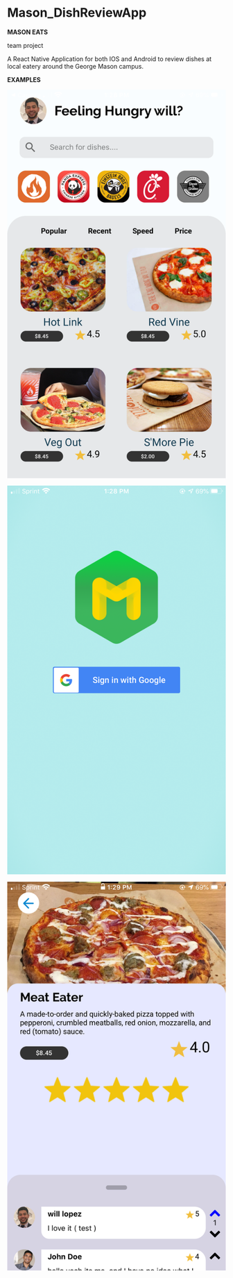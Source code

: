 # Mason_DishReviewApp

**MASON EATS**

team project

A React Native Application for both IOS and Android to review dishes at local eatery around the George Mason campus.

**EXAMPLES**



![](example/home.png)



![](example/gsignin.png)


![](example/review.png)
